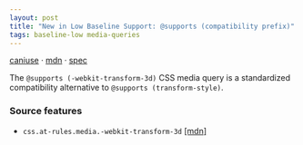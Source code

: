 ```yaml
---
layout: post
title: "New in Low Baseline Support: @supports (compatibility prefix)"
tags: baseline-low media-queries
---
```


[caniuse](https://caniuse.com/?search=supports-compat) · [mdn](https://developer.mozilla.org/en-US/search?q=@supports (compatibility prefix)) · [spec](https://compat.spec.whatwg.org/#css-media-queries-webkit-transform-3d)

The `@supports (-webkit-transform-3d)` CSS media query is a standardized compatibility alternative to `@supports (transform-style)`.

### Source features

- ``css.at-rules.media.-webkit-transform-3d`` [[mdn]](https://developer.mozilla.org/en-US/search?q=css.at-rules.media.-webkit-transform-3d)

